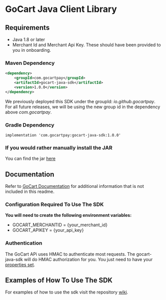 # GoCart Java Client Library

## Requirements

- Java 1.8 or later
- Merchant Id and Merchant Api Key. These should have been provided to you in onboarding.

### Maven Dependency

```xml
<dependency>
    <groupId>com.gocartpay</groupId>
    <artifactId>gocart-java-sdk</artifactId>
    <version>1.0.0</version>
</dependency>
```

We previously deployed this SDK under the groupId: *io.github.gocartpay*. For all future releases, we will be using the 
new group id in the dependency above *com.gocartpay*.

### Gradle Dependency
```
implementation 'com.gocartpay:gocart-java-sdk:1.0.0'
```

### If you would rather manually install the JAR
You can find the jar [here](https://github.com/GoCartPay/gocart-java-sdk/releases/tag/1.0.2)

## Documentation

Refer to [GoCart Documentation](https://docs.gocartpay.com/docs) for additional information that is not included in this readme.

### Configuration Required To Use The SDK
**You will need to create the following environment variables:**
- GOCART_MERCHANTID = {your_merchant_id}
- GOCART_APIKEY = {your_api_key}

### Authentication
The GoCart APi uses HMAC to authenticate most requests. The gocart-java-sdk will do HMAC authorization for you.
You just need to have your [properties set](#Configuration-Required-To-Use-The-Sdk).

## Examples of How To Use The SDK
For examples of how to use the sdk visit the repository [wiki](https://github.com/GoCartPay/gocart-java-sdk/wiki/GoCart-Java-SDK-Code-Samples).




